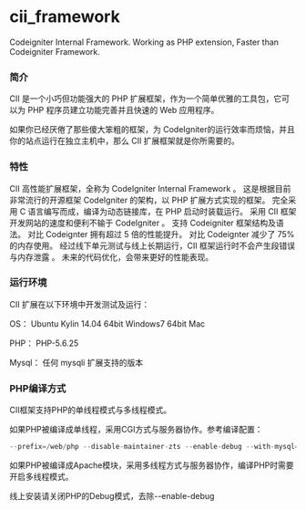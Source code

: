 # cii_framework
Codeigniter Internal Framework. Working as PHP extension, Faster than Codeigniter Framework.

### 简介
CII 是一个小巧但功能强大的 PHP 扩展框架，作为一个简单优雅的工具包，它可以为 PHP 程序员建立功能完善并且快速的 Web 应用程序。

如果你已经厌倦了那些傻大笨粗的框架，为 CodeIgniter的运行效率而烦恼，并且你的站点运行在独立主机中，那么 CII 扩展框架就是你所需要的。

### 特性
CII 高性能扩展框架，全称为 CodeIgniter Internal Framework 。
这是根据目前非常流行的开源框架 CodeIgniter 的架构，以 PHP 扩展方式实现的框架。
完全采用 C 语言编写而成，编译为动态链接库，在 PHP 启动时装载运行。
采用 CII 框架开发网站的速度和便利不输于 CodeIgniter 。
支持 Codeigniter 框架结构及语法。
对比 Codeignter 拥有超过 5 倍的性能提升。
对比 Codeignter 减少了 75% 的内存使用。
经过线下单元测试与线上长期运行，CII 框架运行时不会产生段错误与内存泄露 。
未来的代码优化，会带来更好的性能表现。

### 运行环境
CII 扩展在以下环境中开发测试及运行：

OS：
Ubuntu Kylin 14.04 64bit
Windows7 64bit
Mac

PHP：
PHP-5.6.25

Mysql：
任何 mysqli 扩展支持的版本

### PHP编译方式
CII框架支持PHP的单线程模式与多线程模式。

如果PHP被编译成单线程，采用CGI方式与服务器协作。参考编译配置：

```php
--prefix=/web/php --disable-maintainer-zts --enable-debug --with-mysql=mysqlnd --with-mysqli=mysqlnd --with-pdo-mysql=mysqlnd
```

如果PHP被编译成Apache模块，采用多线程方式与服务器协作，编译PHP时需要开启多线程模式。

线上安装请关闭PHP的Debug模式，去除--enable-debug
